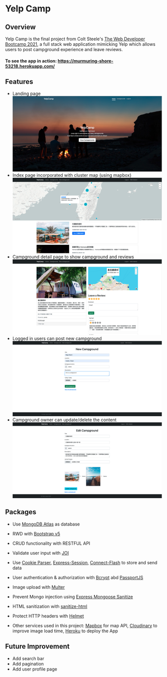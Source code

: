 # Yelp Camp
## Overview
Yelp Camp is the final project from Colt Steele's [The Web Developer Bootcamp 2021](https://www.udemy.com/course/the-web-developer-bootcamp/), a full stack web application mimicking Yelp which allows users to post campground experience and leave reviews.
#### To see the app in action: https://murmuring-shore-53218.herokuapp.com/

## Features
-  Landing page
![landing page](demo/landing-page.png)
- Index page incorporated with cluster map (using mapbox)
![index page](demo/index-page.png)
- Campground detail page to show campground and reviews
![detail page](demo/detail-page.png)
- Logged in users can post new campground
![create page](demo/create-form.png)
- Campground owner can update/delete the content
![edit page](demo/edit-page.png)

## Packages
- Use [MongoDB Atlas](https://www.mongodb.com/cloud/atlas/lp/try2?utm_source=google&utm_campaign=gs_apac_taiwan_search_core_brand_atlas_desktop&utm_term=mongodb%20atlas&utm_medium=cpc_paid_search&utm_ad=e&utm_ad_campaign_id=12212624371&gclid=CjwKCAjwqvyFBhB7EiwAER786Qvr7IRgIUXcVj8irL7IOHpjqHZbnlbHRlF7XMi84oZe8DeSvr_TWBoCnzMQAvD_BwE) as database 
- RWD with [Bootstrap v5](https://getbootstrap.com/)
- CRUD functionality with RESTFUL API
- Validate user input with [JOI](https://joi.dev/api/?v=17.4.0)
- Use [Cookie Parser](https://www.npmjs.com/package/cookie-parser), [Express-Session](https://www.npmjs.com/package/express-session), [Connect-Flash](https://github.com/jaredhanson/connect-flash) to store and send data
- User authentication & authorization with [Bcrypt](https://github.com/kelektiv/node.bcrypt.js) abd [PassportJS](http://www.passportjs.org/)
- Image upload with [Multer](https://github.com/expressjs/multer)
- Prevent Mongo injection using [Express Mongoose Sanitize](https://www.npmjs.com/package/express-mongo-sanitize)
- HTML sanitization with [sanitize-html](https://www.npmjs.com/package/sanitize-html)
- Protect HTTP headers with [Helmet](https://helmetjs.github.io/)

- Other services used in this project: [Mapbox](https://www.mapbox.com/) for map API, [Cloudinary](https://cloudinary.com/) to improve image load time, [Heroku](https://www.heroku.com) to deploy the App

## Future Improvement 

- Add search bar
- Add pagination 
- Add user profile page

